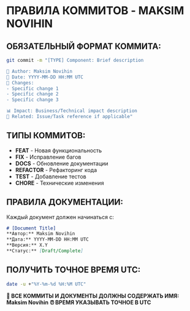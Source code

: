 # ПРАВИЛА КОММИТОВ - MAKSIM NOVIHIN

## ОБЯЗАТЕЛЬНЫЙ ФОРМАТ КОММИТА:
```bash
git commit -m "[TYPE] Component: Brief description

👤 Author: Maksim Novihin
📅 Date: YYYY-MM-DD HH:MM UTC  
🎯 Changes:
- Specific change 1
- Specific change 2  
- Specific change 3

📊 Impact: Business/Technical impact description
🔗 Related: Issue/Task reference if applicable"
```

## ТИПЫ КОММИТОВ:
- **FEAT** - Новая функциональность
- **FIX** - Исправление багов
- **DOCS** - Обновление документации  
- **REFACTOR** - Рефакторинг кода
- **TEST** - Добавление тестов
- **CHORE** - Технические изменения

## ПРАВИЛА ДОКУМЕНТАЦИИ:
Каждый документ должен начинаться с:
```markdown
# [Document Title]
**Автор:** Maksim Novihin
**Дата:** YYYY-MM-DD HH:MM UTC
**Версия:** X.Y
**Статус:** [Draft/Complete]
```

## ПОЛУЧИТЬ ТОЧНОЕ ВРЕМЯ UTC:
```bash
date -u +"%Y-%m-%d %H:%M UTC"
```

**📝 ВСЕ КОММИТЫ И ДОКУМЕНТЫ ДОЛЖНЫ СОДЕРЖАТЬ ИМЯ: Maksim Novihin**
**⏰ ВРЕМЯ УКАЗЫВАТЬ ТОЧНОЕ В UTC**
